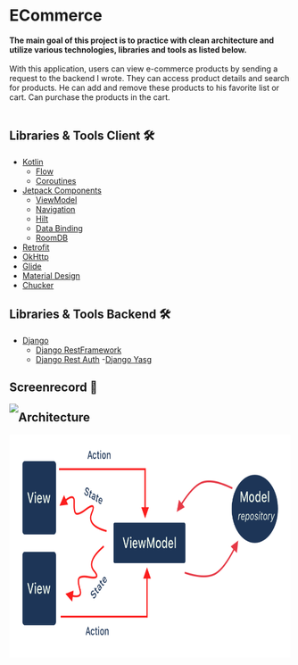 # ECommerce

<b>The main goal of this project is to practice with clean architecture and utilize various
technologies, libraries and tools as listed below.</b>
<br><br>
With this application, users can view e-commerce products by sending a request to the backend I
wrote. They can access product details and search for products. He can add and remove these products
to his favorite list or cart. Can purchase the products in the cart.
<br><br>

## Libraries & Tools Client 🛠️

- [Kotlin](https://kotlinlang.org/docs/home.html)
    - [Flow](https://developer.android.com/kotlin/flow)
    - [Coroutines](https://developer.android.com/kotlin/coroutines)
- [Jetpack Components](https://developer.android.com/jetpack)
    - [ViewModel](https://developer.android.com/topic/libraries/architecture/viewmodel)
    - [Navigation](https://developer.android.com/guide/navigation/navigation-getting-started)
    - [Hilt](https://developer.android.com/training/dependency-injection)
    - [Data Binding](https://developer.android.com/topic/libraries/data-binding)
    - [RoomDB](https://developer.android.com/reference/androidx/room/RoomDatabase)
- [Retrofit](https://square.github.io/retrofit)
- [OkHttp](https://github.com/square/okhttp)
- [Glide](https://github.com/bumptech/glide)
- [Material Design](https://material.io/develop/android/docs/getting-started)
- [Chucker](https://github.com/ChuckerTeam/chucker)


## Libraries & Tools Backend 🛠️

- [Django](https://www.djangoproject.com/)
    - [Django RestFramework](https://www.django-rest-framework.org/)
    - [Django Rest Auth](https://django-rest-auth.readthedocs.io/en/latest/#)
-[Django Yasg](https://drf-yasg.readthedocs.io/en/stable/)

## Screenrecord 📱

<p align="left">

<img align="left" src="https://github.com/ibrahimaluc/ECommerce-Kotlin/blob/master/readmefiles/ecom_app.mp4"/>

## Architecture

<p align="left">
  <img  src="https://github.com/ibrahimaluc/ECommerce-Kotlin/blob/master/readmefiles/mvvm_flow_uistate.png" alt="Architecture" width="800" height="400" />
</p>